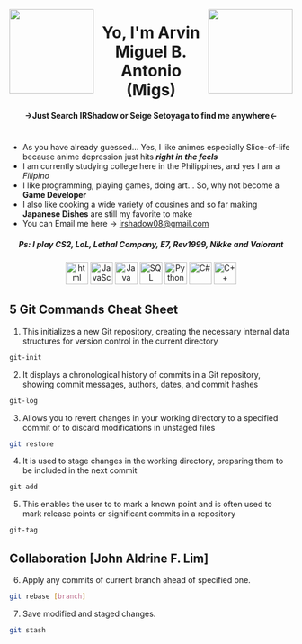 <p>
<img align="left" src="https://media.tenor.com/9Lap7-Ko1jIAAAAj/rem-transparent.gif" width="150"/>
<img align="right" src="https://media.tenor.com/7WbRvUKO9JUAAAAj/ram-png.gif" width="150"/>
</p>

<h1 align="center">Yo, I'm Arvin Miguel B. Antonio (Migs)</h1>
<h4 align="center">->Just Search IRShadow or Seige Setoyaga to find me anywhere<-</h4>  
<h1></h1>

- As you have already guessed... Yes, I like animes especially Slice-of-life because anime depression just hits ***right in the feels***
- I am currently studying college here in the Philippines, and yes I am a *Filipino*
- I like programming, playing games, doing art... So, why not become a **Game Developer**
- I also like cooking a wide variety of cousines and so far making **Japanese Dishes** are still my favorite to make
- You can Email me here -> irshadow08@gmail.com
<h5 align="center">Ps: I play CS2, LoL, Lethal Company, E7, Rev1999, Nikke and Valorant</h5> 

<div align= "center">
<img alt="html" src="https://upload.wikimedia.org/wikipedia/commons/thumb/3/38/HTML5_Badge.svg/800px-HTML5_Badge.svg.png" width="40" height="40"/>
<img alt="JavaScript" src="https://www.freepnglogos.com/uploads/javascript/javascript-online-logo-for-website-0.png" width="40" height="40"/>
<img alt="Java" src="https://cdn.icon-icons.com/icons2/2699/PNG/512/java_logo_icon_169577.png" width="40" height="40"/>
<img alt="SQL" src="https://1000logos.net/wp-content/uploads/2020/08/MySQL-Logo.png" width="40" height="40"/>
<img alt="Python" src="https://upload.wikimedia.org/wikipedia/commons/thumb/0/0a/Python.svg/2048px-Python.svg.png" width="40" height="40"/>
<img alt="C#" src="https://seeklogo.com/images/C/c-sharp-c-logo-02F17714BA-seeklogo.com.png" width="40" height="40"/>
<img alt="C++" src="https://upload.wikimedia.org/wikipedia/commons/thumb/1/18/ISO_C%2B%2B_Logo.svg/1822px-ISO_C%2B%2B_Logo.svg.png" width="40" height="40"/>
</div>

## 5 Git Commands Cheat Sheet
1. This initializes a new Git repository, creating the necessary internal data structures for version control in the current directory
```bash
git-init
```
2. It displays a chronological history of commits in a Git repository, showing commit messages, authors, dates, and commit hashes
```bash
git-log
```
3. Allows you to revert changes in your working directory to a specified commit or to discard modifications in unstaged files
```bash
git restore
```
4. It is used to stage changes in the working directory, preparing them to be included in the next commit
```bash
git-add
```
5. This enables the user to to mark a known point and is often used to mark release points or significant commits in a repository
```bash
git-tag
```

## Collaboration [John Aldrine F. Lim]

6. Apply any commits of current branch ahead of specified one.
```bash
git rebase [branch]
```
7. Save modified and staged changes.
```bash
git stash
```
